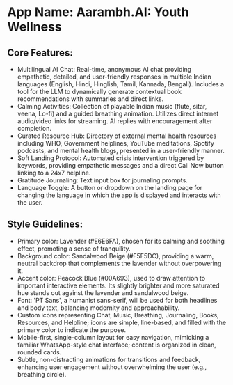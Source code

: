 # **App Name**: Aarambh.AI: Youth Wellness

## Core Features:

- Multilingual AI Chat: Real-time, anonymous AI chat providing empathetic, detailed, and user-friendly responses in multiple Indian languages (English, Hindi, Hinglish, Tamil, Kannada, Bengali). Includes a tool for the LLM to dynamically generate contextual book recommendations with summaries and direct links.
- Calming Activities: Collection of playable Indian music (flute, sitar, veena, Lo-fi) and a guided breathing animation. Utilizes direct internet audio/video links for streaming. AI replies with encouragement after completion.
- Curated Resource Hub: Directory of external mental health resources including WHO, Government helplines, YouTube meditations, Spotify podcasts, and mental health blogs, presented in a user-friendly manner.
- Soft Landing Protocol: Automated crisis intervention triggered by keywords, providing empathetic messages and a direct Call Now button linking to a 24x7 helpline.
- Gratitude Journaling: Text input box for journaling prompts.
- Language Toggle: A button or dropdown on the landing page for changing the language in which the app is displayed and interacts with the user.

## Style Guidelines:

- Primary color: Lavender (#E6E6FA), chosen for its calming and soothing effect, promoting a sense of tranquility.
- Background color: Sandalwood Beige (#F5F5DC), providing a warm, neutral backdrop that complements the lavender without overpowering it.
- Accent color: Peacock Blue (#00A693), used to draw attention to important interactive elements. Its slightly brighter and more saturated hue stands out against the lavender and sandalwood beige.
- Font: 'PT Sans', a humanist sans-serif, will be used for both headlines and body text, balancing modernity and approachability.
- Custom icons representing Chat, Music, Breathing, Journaling, Books, Resources, and Helpline; icons are simple, line-based, and filled with the primary color to indicate the purpose.
- Mobile-first, single-column layout for easy navigation, mimicking a familiar WhatsApp-style chat interface; content is organized in clean, rounded cards.
- Subtle, non-distracting animations for transitions and feedback, enhancing user engagement without overwhelming the user (e.g., breathing circle).